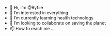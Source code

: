 - 👋 Hi, I’m @Byfiie
- 👀 I’m interested in everything
- 🌱 I’m currently learning health technology
- 💞️ I’m looking to collaborate on saving the planet
- 📫 How to reach me ...

<!---
Byfiie/Byfiie is a ✨ special ✨ repository because its `README.md` (this file) appears on your GitHub profile.
You can click the Preview link to take a look at your changes.
--->
